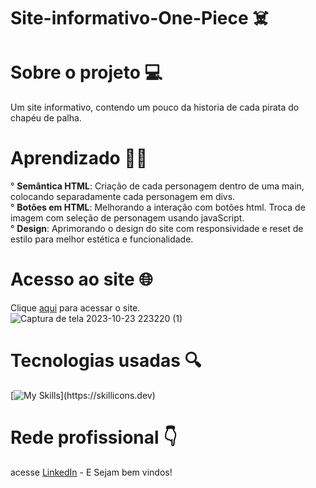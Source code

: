 # Site-informativo-One-Piece ☠️

# Sobre o projeto 💻
Um site informativo, contendo um pouco da historia de cada pirata do chapéu de palha.

# Aprendizado 👨‍💻
° <b>Semântica HTML</b>: Criação de cada personagem dentro de uma main, colocando separadamente cada personagem em divs.<br>
° <b>Botões em HTML</b>: Melhorando a interação com botões html. Troca de imagem com seleção de personagem usando javaScript.<br>
° <b>Design</b>: Aprimorando o design do site com responsividade e reset de estilo para melhor estética e funcionalidade.

# Acesso ao site 🌐
 Clique [aqui](https://one-piece-tripulantes.web.app/) para acessar o site.<br>
![Captura de tela 2023-10-23 223220 (1)](https://github.com/FelipeCXavier/Site-informativo-One-Piece-/assets/102839534/6a495506-3f44-4756-a731-902a383f1ebf)



# Tecnologias usadas 🔍
[![My Skills](https://skillicons.dev/icons?i=js,html,css,)](https://skillicons.dev)

# Rede profissional 👇
acesse [LinkedIn](https://www.linkedin.com/in/felipexavier2/) - E Sejam bem vindos!

